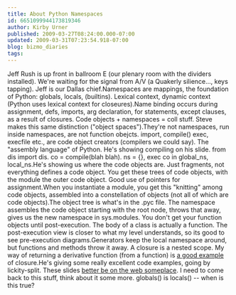```yaml
---
title: About Python Namespaces
id: 6651099944173819346
author: Kirby Urner
published: 2009-03-27T08:24:00.000-07:00
updated: 2009-03-31T07:23:54.918-07:00
blog: bizmo_diaries
tags: 
---
```


Jeff Rush is up front in ballroom E (our plenary room with the dividers installed).  We're waiting for the signal from A/V (a Quakerly silience..., keys tapping). Jeff is our Dallas chief.Namespaces are mappings, the foundation of Python:  globals, locals, (builtins).  Lexical context, dynamic context (Python uses lexical context for closeures).Name binding occurs during assignment, defs, imports, arg declaration, for statements, except clauses, as a result of closures.  Code objects + namespaces = coll stuff.  Steve makes this same distinction ("object spaces").They're not namespaces, run inside namespaces, are not function obejcts.  import, compile() exec, execfile etc., are code object creators (compilers we could say).  The "assembly language" of Python.  He's showing compiling on his slide.  from dis import dis.  co = compile(blah blah).  ns = {}, exec co in global_ns, local_ns.He's showing us where the code objects are.  Just fragments, not everything defines a code object.  You get these trees of code objects, with the module the outer code object.  Good use of pointers for assignment.When you instantiate a module, you get this "knitting" among code objects, assembled into a constellation of objects (not all of which are code objects).The object tree is what's in the .pyc file.  The namespace assembles the code object starting with the root node, throws that away, gives us the new namespace in sys.modules.  You don't get your function objects until post-execution.  The body of a class is actually a function.  The post-execution view is closer to what my level understands, so its good to see pre-execution diagrams.Generators keep the local namespace around, but functions and methods throw it away.  A closure is a nested scope.  My way of returning a derivative function (from a function) is [a good example](http://www.4dsolutions.net/ocn/python/stickworks.py) of closure.He's giving some really excellent code examples, going by lickity-split.  These slides [better be on the web someplace](http://us.pycon.org/2009/conference/schedule/event/7/).  I need to come back to this stuff, think about it some more.  globals() is locals() -- when is this true?